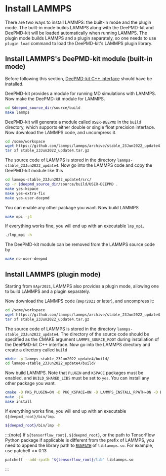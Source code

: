 # Install LAMMPS

There are two ways to install LAMMPS: the built-in mode and the plugin mode. The built-in mode builds LAMMPS along with the DeePMD-kit and DeePMD-kit will be loaded automatically when running LAMMPS. The plugin mode builds LAMMPS and a plugin separately, so one needs to use `plugin load` command to load the DeePMD-kit's LAMMPS plugin library.

## Install LAMMPS's DeePMD-kit module (built-in mode)
Before following this section, [DeePMD-kit C++ interface](install-from-source.md) should have be installed.

DeePMD-kit provides a module for running MD simulations with LAMMPS. Now make the DeePMD-kit module for LAMMPS.

```bash
cd $deepmd_source_dir/source/build
make lammps
```
DeePMD-kit will generate a module called `USER-DEEPMD` in the `build` directory, which supports either double or single float precision interface. Now download the LAMMPS code, and uncompress it.
```bash
cd /some/workspace
wget https://github.com/lammps/lammps/archive/stable_23Jun2022_update4.tar.gz
tar xf stable_23Jun2022_update4.tar.gz
```
The source code of LAMMPS is stored in the directory `lammps-stable_23Jun2022_update4`. Now go into the LAMMPS code and copy the DeePMD-kit module like this
```bash
cd lammps-stable_23Jun2022_update4/src/
cp -r $deepmd_source_dir/source/build/USER-DEEPMD .
make yes-kspace
make yes-extra-fix
make yes-user-deepmd
```
You can enable any other package you want. Now build LAMMPS
```bash
make mpi -j4
```

If everything works fine, you will end up with an executable `lmp_mpi`.
```bash
./lmp_mpi -h
```

The DeePMD-kit module can be removed from the LAMMPS source code by
```bash
make no-user-deepmd
```

## Install LAMMPS (plugin mode)
Starting from `8Apr2021`, LAMMPS also provides a plugin mode, allowing one to build LAMMPS and a plugin separately.

Now download the LAMMPS code (`8Apr2021` or later), and uncompress it:
```bash
cd /some/workspace
wget https://github.com/lammps/lammps/archive/stable_23Jun2022_update4.tar.gz
tar xf stable_23Jun2022_update4.tar.gz
```

The source code of LAMMPS is stored in the directory `lammps-stable_23Jun2022_update4`. The directory of the source code should be specified as the CMAKE argument `LAMMPS_SOURCE_ROOT` during installation of the DeePMD-kit C++ interface. Now go into the LAMMPS directory and create a directory called `build`

```bash
mkdir -p lammps-stable_23Jun2022_update4/build/
cd lammps-stable_23Jun2022_update4/build/
```
Now build LAMMPS. Note that `PLUGIN` and `KSPACE` packages must be enabled, and `BUILD_SHARED_LIBS` must be set to `yes`. You can install any other package you want.
```bash
cmake -D PKG_PLUGIN=ON -D PKG_KSPACE=ON -D LAMMPS_INSTALL_RPATH=ON -D BUILD_SHARED_LIBS=yes -D CMAKE_INSTALL_PREFIX=${deepmd_root} -D CMAKE_INSTALL_LIBDIR=lib -D CMAKE_INSTALL_FULL_LIBDIR=${deepmd_root}/lib ../cmake
make -j4
make install
```

If everything works fine, you will end up with an executable `${deepmd_root}/bin/lmp`.
```bash
${deepmd_root}/bin/lmp -h
```

:::{note}
If `${tensorflow_root}`, `${deepmd_root}`, or the path to TensorFlow Python package if applicable is different from the prefix of LAMMPS, you need to append the library path to [`RUNPATH`](https://man7.org/linux/man-pages/man8/ld.so.8.html) of `liblammps.so`. For example, use patchelf >= 0.13

```sh
patchelf --add-rpath "${tensorflow_root}/lib" liblammps.so
```
:::
